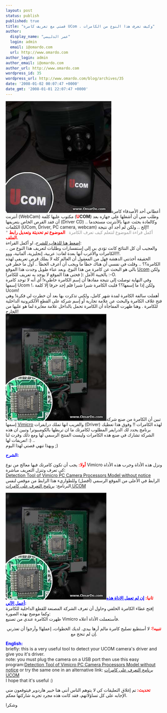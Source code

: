 ```yaml
---
layout: post
status: publish
published: true
title: "قصتي مع تعريف كامرة UCom . وكيف تعرف هذا النوع من الكامرات"
author:
  display_name: "عمر الدليمي"
  login: admin
  email: i@omardo.com
  url: http://www.omardo.com
author_login: admin
author_email: i@omardo.com
author_url: http://www.omardo.com
wordpress_id: 35
wordpress_url: http://www.omardo.com/blog/archives/35
date: '2008-01-02 00:07:47 +0000'
date_gmt: '2008-01-01 22:07:47 +0000'
---
```

<p><img alt="كامرة Ucom بمعالج Vimicro" title="كامرة Ucom بمعالج Vimicro" src="/blog/wp-content/gallery/tut_1/ucom_camera_driver_webcam.jpg" />أعطاني أحد الأصدقاء كامرة أنترنت (WebCam) مكتوب عليها كلمة (<strong><span style="color: #ff0000;">U</span>COM</strong>) وطلب مني أن أشغلها على جهازه بعد أن فقد القرص الخاص بتعريفها (Driver CD) .. وكالعادة بحثت عنها بالأنترنت مستخدما الكلمات (UCom, Driver, PC camera, webcam) إلخ .. ولكن لم أجد أي نتيجة!!<br />
<span style="color: #999999;">* أكمل قراءة الموضوع لتتعلم كيف تعرف الكامرة   <span style="color: #ff0000;"><strong>الموضوع تم تحديثة وتعديل رابط الملف.</strong></span></span><!--more--><br />
<a href="#explain">إضغط هنا للذهاب للشرح</a>، او أكمل القراءة:<br />
.. والعجيب أن كل النتائج كانت تؤدي بي إلى إستفسارات وطلبات لتعريف هذا النوع من الكامرات والأغرب أنها بعدة لغات: عربية، إنجليزية، ألمانية، ووو!!!.<br />
الحقيقة أخذتني الدهشة فهل من المعقول أن العالم كله لا يملك قرص تعريفي لهذه الكامرة؟؟  .. وقلت في نفسي أن هناك خطأ ما ويجب أن أعرف الخطأ .. أول ما خطر في بالي هو البحث عن كامرة من هذا النوع. وبعد عناء طويل وجدت هذا الموقع <a title="موقع ucom pc camera driver webcam" href="http://www.ucom-cn.com">Ucom</a> ولكن يالخيبة الأمل :( فحتى هذا الموقع لا يوجد به تعريف للكامرا :-O.<br />
وفي النهاية توصلت إلى نتيجة مفادها أن إسم الكامرة خاطيء! أي أنه لا توجد كامرة إسمها Ucom !، ولكن إذا ما إسمها؟؟ قلبت الكامرة شبرا شبرا فلم إجد حرفا إلا كلمة Ucom!<br />
أهملت سالفة الكامرة لمدة شهر كامل، ولكني تذكرت بها بعد أن خطرت لي فكرة! وهي فتح غلاف الكامرة والبحث عن علامة تجارية أو إسم شركة على القطع الألكترونية الداخلية للكامرة . وهنا ظهرت المفاجأة أن الكامرة تحمل بالداخل علامة مغايرة لما هو عليها من الخارج!<br />
<img alt="الدارات الكهربائية للكامرة وماركة المعالج" title="الدارات الكهربائية للكامرة وماركة المعالج" src="/blog/wp-content/gallery/tut_1/ucom_camera_driver_vimicro_.jpg" />تبين أن الكامرة من صنع شركة إسمها <a title="vimicro webcam driver" href="http://www.vimicro.com">Vimicro</a> والغريب انها تملك درايفرات (Driver) لهذه الكامرات !! وفوق هذا تعطيك برنامج يحدد لك الدرايفر المطلوب لكامرتك ما ان تربطها بالكومبيوتر! وتبين ان هذه الشركة تشارك في صنع هذه الكامرات وليست المنتج الرسمي لها ومع ذلك وفرت لنا تعريفات لها! :) ..<br />
وبهذا تنهي قصتي لهذا اليوم ;)</p>
<p id="explain">
<p><span style="color: #0000ff;"><strong>الشرح:</strong></span></p>
<p><span style="color: #ff0000;"><strong>أولا:</strong></span> يجب أن تكون كامرتك فيها معالج من نوع Vimicro ونزل هذه الأداة وجرب هذه الأداة كي تعرف وتنزل التعريف مباشرة:<br />
<a href="http://www.vimicro.com/english/product/ChipTypedetector.zip">Detection Tool of Vimicro PC Camera Processors Model without notice</a><br />
الرابط في الأعلى من الموقع الرسمي (أفضل) وللطواريء هذا الرابط من موقعي لنفس البرنامج: <a href="http://www.omardo.com/blog/wp-content/uploads/vimicro-chip-typedetector.zip" />برنامج التعرف على كامرات UCOM</a></p>
<p><img alt="الدارات الكهربائية للكامرة وماركة المعالج" title="الدارات الكهربائية للكامرة وماركة المعالج" src="/blog/wp-content/gallery/tut_1/ucom_camera_driver_vimicro_.jpg" /><span style="color: #ff0000;"><strong>ثانيا:</strong></span> <strong><span style="color: #0000ff;"><span style="text-decoration: underline;">إن لم تعمل الاداة هذه أعمل الآتي</span>:</span></strong><br />
إفتح غطاء الكامرة الخلفي وحاول أن تعرف الشركة المصنعة للقطع الداخلية للكامرة وكما موضح بهذه الصورة:<br />
ظهرت الكامرة عندي من تصنيع Vimicro فأستعملت الأداة أعلاه.</p>
<p style="text-align: center;"><strong><span style="color: #ff0000;">تنبيه!: </span></strong>لا أستطيع تصليح كامرة مالم أرها بيدي. لديك الخطوات، إعملها! وأرجوا أن تعذرني إن لم تنجح مع.</p>
<p id="en" class="main_ltr"><span style="color: #0000ff;"><strong> English:</strong></span><br />
briefly: this is a very useful tool to detect your UCOM camera's driver and give you it's driver.<br />
note: you must plug the camera on a USB port then use this easy program:<a href="http://www.vimicro.com/english/product/ChipTypedetector.zip">Detection Tool of Vimicro PC Camera Processors Model without notice</a> or try the same one in an alternative link: <a href="http://www.omardo.com/blog/wp-content/uploads/vimicro-chip-typedetector.zip" />برنامج التعرف على كامرات UCOM</a><br />
I hope that it's useful :)</p>
<p><span style="color: #ff0000;"><strong>تحديث: </strong></span>تم إغلاق التعليقات كي لا يتوهم الناس أنني هنا خبير هاردوير فيتوقعون مني الإجابه على كل تساؤلاتهم، فقد كانت هذه مجرد تجربة شاركتها معكم.</p>
<p>وشكرا</p>
